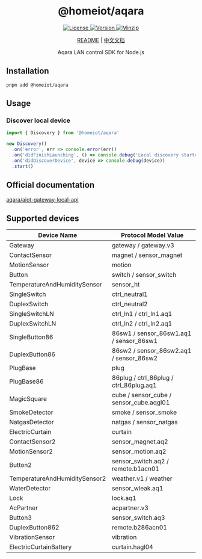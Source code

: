 <h1 align="center">@homeiot/aqara</h1>

<p align="center">
  <a href="https://github.com/qq15725/homeiot/blob/master/LICENSE" class="mr-3">
    <img src="https://img.shields.io/npm/l/homeiot.svg" alt="License">
  </a>
  <a href="https://www.npmjs.com/package/@homeiot/aqara">
    <img src="https://img.shields.io/npm/v/@homeiot/aqara.svg" alt="Version">
  </a>
  <a href="https://cdn.jsdelivr.net/npm/@homeiot/aqara/dist/index.js">
    <img src="https://img.shields.io/bundlephobia/minzip/@homeiot/aqara" alt="Minzip">
  </a>
</p>

<p align="center"><a href="README.md">README</a> | <a href="README_zh.md">中文文档</a></p>

<p align="center">Aqara LAN control SDK for Node.js</p>

## Installation

```shell
pnpm add @homeiot/aqara
```

## Usage

### Discover local device

```ts
import { Discovery } from '@homeiot/aqara'

new Discovery()
  .on('error', err => console.error(err))
  .on('didFinishLaunching', () => console.debug('Local discovery started'))
  .on('didDiscoverDevice', device => console.debug(device))
  .start()
```

## Official documentation

[aqara/aiot-gateway-local-api](https://github.com/aqara/aiot-gateway-local-api)

## Supported devices

| Device Name                  | Protocol Model Value                    |
|------------------------------|-----------------------------------------|
| Gateway                      | gateway / gateway.v3                    |
| ContactSensor                | magnet / sensor_magnet                  |
| MotionSensor                 | motion                                  |
| Button                       | switch / sensor_switch                  |
| TemperatureAndHumiditySensor | sensor_ht                               |
| SingleSwitch                 | ctrl_neutral1                           |
| DuplexSwitch                 | ctrl_neutral2                           |
| SingleSwitchLN               | ctrl_ln1 / ctrl_ln1.aq1                 |
| DuplexSwitchLN               | ctrl_ln2 / ctrl_ln2.aq1                 |
| SingleButton86               | 86sw1 / sensor_86sw1.aq1 / sensor_86sw1 |
| DuplexButton86               | 86sw2 / sensor_86sw2.aq1 / sensor_86sw2 |
| PlugBase                     | plug                                    |
| PlugBase86                   | 86plug / ctrl_86plug / ctrl_86plug.aq1  |
| MagicSquare                  | cube / sensor_cube / sensor_cube.aqgl01 |
| SmokeDetector                | smoke / sensor_smoke                    |
| NatgasDetector               | natgas / sensor_natgas                  |
| ElectricCurtain              | curtain                                 |
| ContactSensor2               | sensor_magnet.aq2                       |
| MotionSensor2                | sensor_motion.aq2                       |
| Button2                      | sensor_switch.aq2 / remote.b1acn01      |
| TemperatureAndHumiditySensor2 | weather.v1 / weather                    |
| WaterDetector                | sensor_wleak.aq1                        |
| Lock                         | lock.aq1                                |
| AcPartner                    | acpartner.v3                            |
| Button3                      | sensor_switch.aq3                       |
| DuplexButton862              | remote.b286acn01                        |
| VibrationSensor              | vibration                               |
| ElectricCurtainBattery       | curtain.hagl04                          |
